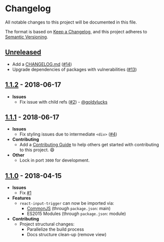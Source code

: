 # Changelog

All notable changes to this project will be documented in this file.

The format is based on [Keep a Changelog](https://keepachangelog.com/en/1.0.0/),
and this project adheres to [Semantic Versioning](https://semver.org/spec/v2.0.0.html).

## [Unreleased]

- Add a [CHANGELOG.md](https://keepachangelog.com) ([#14](https://github.com/abinavseelan/react-input-trigger/pull/14))
- Upgrade dependencies of packages with vulnerabilities ([#13](https://github.com/abinavseelan/react-input-trigger/pull/13))

## [1.1.2] - 2018-06-17

- **Issues**
  - Fix issue with child refs ([#2](https://github.com/abinavseelan/react-input-trigger/pull/2)) - [@goldylucks](https://github.com/goldylucks)

## [1.1.1] - 2018-06-17

- **Issues**
  - Fix styling issues due to intermediate `<div>` ([#4](https://github.com/abinavseelan/react-input-trigger/issues/4))
- **Contributing**
  - Add a [Contributing Guide](https://github.com/abinavseelan/react-input-trigger/blob/master/CONTRIBUTING.md) to help others get started with contributing to this project. 😄
- **Other**
  - Lock in port `3000` for development.

## [1.1.0] - 2018-04-15

- **Issues**
  - Fix [#1](https://github.com/abinavseelan/react-input-trigger/issues/1)
- **Features**
  - `react-input-trigger` can now be imported via:
    - [CommonJS](http://www.commonjs.org/) (through `package.json`: main)
    - ES2015 Modules (through `package.json`: module)
- **Contributing**
  - Project structural changes:
    - Parallelize the build process
    - Docs structure clean-up (remove view)

[Unreleased]: https://github.com/abinavseelan/react-input-trigger/compare/v1.1.2...HEAD
[1.1.2]: https://github.com/abinavseelan/react-input-trigger/compare/v1.1.1...v1.1.2
[1.1.1]: https://github.com/abinavseelan/react-input-trigger/compare/v1.1.0...v1.1.1
[1.1.0]: https://github.com/abinavseelan/react-input-trigger/tree/v1.1.0

